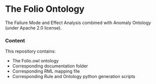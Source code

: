 # The Folio Ontology
The Failure Mode and Effect Analysis combined with Anomaly Ontology (under Apache 2.0 license).
### Content
This repository contains:
- The Folio.owl ontology
- Corresponding documentation folder
- Corresponding RML mapping file
- Corresponding Rule and Ontology python generation scripts
